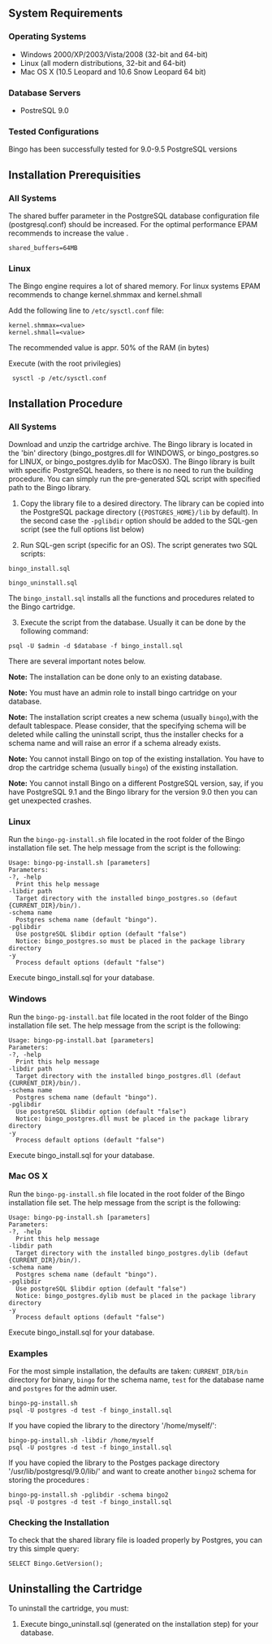 System Requirements
-------------------

### Operating Systems ###

  * Windows 2000/XP/2003/Vista/2008 (32-bit and 64-bit)
  * Linux (all modern distributions, 32-bit and 64-bit)
  * Mac OS X (10.5 Leopard and 10.6 Snow Leopard 64 bit)

### Database Servers ###

  * PostreSQL 9.0

### Tested Configurations ###

 Bingo has been successfully tested for 9.0-9.5 PostgreSQL versions


Installation Prerequisities
---------------------------

### All Systems ###

 The shared buffer parameter in the PostgreSQL database configuration file (postgresql.conf) should be increased. For the optimal performance EPAM recommends to increase the value . 

    shared_buffers=64MB

### Linux ###

The Bingo engine requires a lot of shared memory. 
For linux systems EPAM recommends to change kernel.shmmax and kernel.shmall

 Add the following line to `/etc/sysctl.conf` file:

    kernel.shmmax=<value>
    kernel.shmall=<value>

The recommended value is appr. 50% of the RAM (in bytes)

Execute (with the root privilegies)

     sysctl -p /etc/sysctl.conf


Installation Procedure
----------------------

### All Systems ###

Download and unzip the cartridge archive. The Bingo library is located in the 'bin' directory (bingo_postgres.dll for WINDOWS, or bingo_postgres.so for LINUX, or bingo_postgres.dylib for MacOSX). The Bingo library is built with specific PostgreSQL headers, so there is no need to run the building procedure. You can simply run the pre-generated SQL script with specified path to the Bingo library. 

   1. Copy the library file to a desired directory. The library can be copied into the PostgreSQL package directory (`{POSTGRES_HOME}/lib` by default). In the second case the `-pglibdir` option should be added to the SQL-gen script (see the full options list below)

   2. Run SQL-gen script (specific for an OS). The script generates two SQL scripts:

    bingo_install.sql

    bingo_uninstall.sql

 The `bingo_install.sql` installs all the functions and procedures related to the Bingo cartridge. 

   3. Execute the script from the database. Usually it can be done by the following command:
    
    psql -U $admin -d $database -f bingo_install.sql

There are several important notes below.

 **Note:** The installation can be done only to an existing database.

 **Note:** You must have an admin role to install bingo cartridge on your database.

 **Note:** The installation script creates a new schema (usually `bingo`),with the default tablespace. Please consider, that the specifying schema  will be deleted while calling the uninstall script, thus the installer checks for a schema name and will raise an error if a schema already exists.

 **Note:** You cannot install Bingo on top of the existing installation. You have to drop the cartridge schema
(usually `bingo`) of the existing installation.

 **Note:** You cannot install Bingo on a different PostgreSQL version, say, if you have PostgreSQL 9.1 and the Bingo library for the version 9.0 then you can get unexpected crashes.

### Linux ###

 Run the `bingo-pg-install.sh` file located in the root folder of the Bingo installation file set. The help
message from the script is the following:

    Usage: bingo-pg-install.sh [parameters]
    Parameters:
    -?, -help
      Print this help message
    -libdir path
      Target directory with the installed bingo_postgres.so (defaut {CURRENT_DIR}/bin/).
    -schema name
      Postgres schema name (default "bingo").
    -pglibdir
      Use postgreSQL $libdir option (default "false")
      Notice: bingo_postgres.so must be placed in the package library directory
    -y
      Process default options (default "false")

 Execute bingo_install.sql for your database.


### Windows ###

 Run the `bingo-pg-install.bat` file located in the root folder of the Bingo installation file set. The help
message from the script is the following:

    Usage: bingo-pg-install.bat [parameters]
    Parameters:
    -?, -help
      Print this help message
    -libdir path
      Target directory with the installed bingo_postgres.dll (defaut {CURRENT_DIR}/bin/).
    -schema name
      Postgres schema name (default "bingo").
    -pglibdir
      Use postgreSQL $libdir option (default "false")
      Notice: bingo_postgres.dll must be placed in the package library directory
    -y
      Process default options (default "false")


 Execute bingo_install.sql for your database.

### Mac OS X ###

 Run the `bingo-pg-install.sh` file located in the root folder of the Bingo installation file set. The help
message from the script is the following:

    Usage: bingo-pg-install.sh [parameters]
    Parameters:
    -?, -help
      Print this help message
    -libdir path
      Target directory with the installed bingo_postgres.dylib (defaut {CURRENT_DIR}/bin/).
    -schema name
      Postgres schema name (default "bingo").
    -pglibdir
      Use postgreSQL $libdir option (default "false")
      Notice: bingo_postgres.dylib must be placed in the package library directory
    -y
      Process default options (default "false")

 Execute bingo_install.sql for your database.


### Examples ###

 For the most simple installation, the defaults are taken: `CURRENT_DIR/bin` directory for binary, `bingo` for the schema name, `test` for the database name and `postgres` for the admin user.

    bingo-pg-install.sh
    psql -U postgres -d test -f bingo_install.sql
    

 If you have copied the library to the directory '/home/myself/':

    bingo-pg-install.sh -libdir /home/myself
    psql -U postgres -d test -f bingo_install.sql

 If you have copied the library to the Postges package directory '/usr/lib/postgresql/9.0/lib/' and want to create another `bingo2` schema for storing the procedures :

    bingo-pg-install.sh -pglibdir -schema bingo2
    psql -U postgres -d test -f bingo_install.sql

 
### Checking the Installation ###

 To check that the shared library file is loaded properly by Postgres, you can try this simple query:

    SELECT Bingo.GetVersion();

Uninstalling the Cartridge
--------------------------

 To uninstall the cartridge, you must:

   1. Execute bingo_uninstall.sql (generated on the installation step) for your database.

